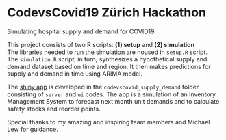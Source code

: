 # CodevsCovid19 Zürich Hackathon
Simulating hospital supply and demand for COVID19 

This project consists of two R scripts: **(1) setup** and **(2) simulation**    
The libraries needed to run the simulation are housed in `setup.R` script.   
The `simulation.R` script, in turn, synthesizes a hypothetical supply and demand dataset based on time and region. It then makes predictions for supply and demand in time using ARIMA model.

The [shiny app](https://nnabavi.shinyapps.io/codevscovid19_supply_demand/) is developed in the `codevscovid_supply_demand` folder consisting of `server` and `ui` codes. The app is a simulation of an Inventory Management System to forecast next month unit demands and to calculate safety stocks and reorder points.

Special thanks to my amazing and inspiring team members and Michael Lew for guidance.  
